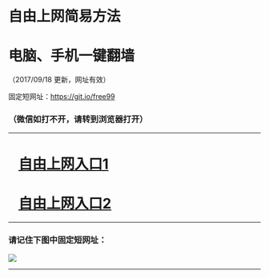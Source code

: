 ﻿# 自由上网简易方法

# 电脑、手机一键翻墙

（2017/09/18 更新，网址有效）

固定短网址：https://git.io/free99

### （微信如打不开，请转到浏览器打开）


***





# &nbsp;&nbsp; <a href="http://ft91244435.fwq-tz1005.info/fwqtz01.html?t=09180013837 " target="_blank">自由上网入口1</a>
# &nbsp;&nbsp; <a href="http://ft706020301.fwq-tz1006.info/fwqtz02.html?t=091800130320 " target="_blank">自由上网入口2</a>
***

### 请记住下图中固定短网址：

<img src="https://s3-us-west-2.amazonaws.com/fwq-1001/yjfq-20170905okok.png" /> 


***

